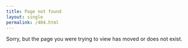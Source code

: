```yaml
---
title: Page not found
layout: single
permalink: /404.html
---
```


Sorry, but the page you were trying to view has moved or does not exist.
